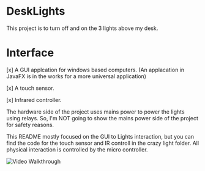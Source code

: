 # DeskLights

This project is to turn off and on the 3 lights above my desk.

# Interface

[x] A GUI applcation for windows based computers. (An applacation in JavaFX is in the works for a more universal application)

[x] A touch sensor.

[x] Infrared controller.

The hardware side of the project uses mains power to power the lights using relays. So, I'm NOT going to show the mains power side of the project for safety reasons.  

This README mostly focused on the GUI to Lights interaction, but you can find the code for the touch sensor and IR controll in the crazy light folder. All physical interaction is controlled by the micro controller.

<img src="/gifs/video.gif?raw=true" width="" alt= 'Video Walkthrough'>
